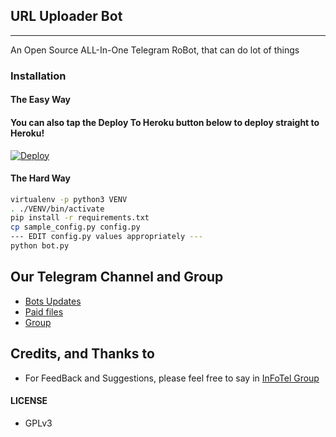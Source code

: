 ## URL Uploader Bot
---

An Open Source ALL-In-One Telegram RoBot, that can do lot of things

### Installation

#### The Easy Way

#### You can also tap the Deploy To Heroku button below to deploy straight to Heroku!

[![Deploy](https://www.herokucdn.com/deploy/button.svg)](https://heroku.com/deploy?template=https://github.com/Samantha-a/FC-Url-Uploader-X/tree/master)


#### The Hard Way

```sh
virtualenv -p python3 VENV
. ./VENV/bin/activate
pip install -r requirements.txt
cp sample_config.py config.py
--- EDIT config.py values appropriately ---
python bot.py
```
## Our Telegram Channel and Group

* [Bots Updates](https://telegram.dog/moviebus2)
* [Paid files](https://telegram.dog/Aadhi000)
* [Group](https://telegram.dog/moviebus2)

## Credits, and Thanks to
- For FeedBack and Suggestions, please feel free to say in [InFoTel Group](https://telegram.dog/InFoTelGroup)

#### LICENSE
- GPLv3

